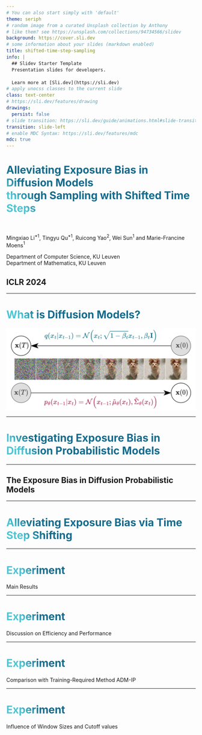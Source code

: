 ```yaml
---
# You can also start simply with 'default'
theme: seriph
# random image from a curated Unsplash collection by Anthony
# like them? see https://unsplash.com/collections/94734566/slidev
background: https://cover.sli.dev
# some information about your slides (markdown enabled)
title: shifted-time-step-sampling
info: |
  ## Slidev Starter Template
  Presentation slides for developers.

  Learn more at [Sli.dev](https://sli.dev)
# apply unocss classes to the current slide
class: text-center
# https://sli.dev/features/drawing
drawings:
  persist: false
# slide transition: https://sli.dev/guide/animations.html#slide-transitions
transition: slide-left
# enable MDC Syntax: https://sli.dev/features/mdc
mdc: true
---
```


<h1>Alleviating Exposure Bias in Diffusion Models<br/>through Sampling with Shifted Time Steps</h1>

<br/>

Mingxiao Li$^{*1}$,
Tingyu Qu$^{*1}$,
Ruicong Yao$^2$,
Wei Sun$^1$ and Marie-Francine Moens$^1$

<p class="text-justify pl-70">
<katex-elem expr='^1' /> Department of Computer Science, KU Leuven<br/>
<katex-elem expr='^2' /> Department of Mathematics, KU Leuven
</p>

## ICLR 2024

<div class="abs-br m-6 flex gap-2">
  <a href="https://github.com/toonnyy8-notes/shifted-time-step-sampling" target="_blank" alt="GitHub" title="Open in GitHub"
    class="text-xl slidev-icon-btn opacity-50 !border-none !hover:text-white">
    <carbon-logo-github />
  </a>
</div>

<!--
The last comment block of each slide will be treated as slide notes. It will be visible and editable in Presenter Mode along with the slide. [Read more in the docs](https://sli.dev/guide/syntax.html#notes)
-->

<style>
  .slidev-layout.cover h1 {
    font-size: 2.5rem;
    line-height: 3rem;
  }
</style>

---

# What is Diffusion Models?

<img src="/assets/forward-backward.png"/>

<!--
You can have `style` tag in markdown to override the style for the current page.
Learn more: https://sli.dev/features/slide-scope-style
-->

<SlideCurrentNo class="absolute bottom-4 right-8" />

<style>
h1 {
  background-color: #2B90B6;
  background-image: linear-gradient(45deg, #4EC5D4 10%, #146b8c 20%);
  background-size: 100%;
  -webkit-background-clip: text;
  -moz-background-clip: text;
  -webkit-text-fill-color: transparent;
  -moz-text-fill-color: transparent;
}
</style>

<!--
Here is another comment.
-->

---

# Investigating Exposure Bias in Diffusion Probabilistic Models

<SlideCurrentNo class="absolute bottom-4 right-8" />

<style>
h1 {
  background-color: #2B90B6;
  background-image: linear-gradient(45deg, #4EC5D4 10%, #146b8c 20%);
  background-size: 100%;
  -webkit-background-clip: text;
  -moz-background-clip: text;
  -webkit-text-fill-color: transparent;
  -moz-text-fill-color: transparent;
}
</style>

---

## The Exposure Bias in Diffusion Probabilistic Models

---

# Alleviating Exposure Bias via Time Step Shifting

<SlideCurrentNo class="absolute bottom-4 right-8" />

<style>
h1 {
  background-color: #2B90B6;
  background-image: linear-gradient(45deg, #4EC5D4 10%, #146b8c 20%);
  background-size: 100%;
  -webkit-background-clip: text;
  -moz-background-clip: text;
  -webkit-text-fill-color: transparent;
  -moz-text-fill-color: transparent;
}
</style>

---

# Experiment
<span class="text-2xl">Main Results</span>

<SlideCurrentNo class="absolute bottom-4 right-8" />

---

# Experiment
<span class="text-2xl">Discussion on Efficiency and Performance</span>

<SlideCurrentNo class="absolute bottom-4 right-8" />

---

# Experiment
<span class="text-2xl">Comparison with Training-Required Method ADM-IP</span>


<SlideCurrentNo class="absolute bottom-4 right-8" />

---

# Experiment
<span class="text-2xl">Influence of Window Sizes and Cutoff values</span>


<SlideCurrentNo class="absolute bottom-4 right-8" />
